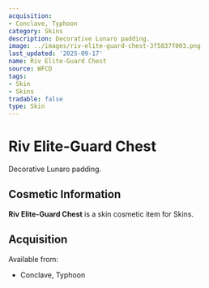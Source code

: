 ```yaml
---
acquisition:
- Conclave, Typhoon
category: Skins
description: Decorative Lunaro padding.
image: ../images/riv-elite-guard-chest-3f5837f003.png
last_updated: '2025-09-17'
name: Riv Elite-Guard Chest
source: WFCD
tags:
- Skin
- Skins
tradable: false
type: Skin
---
```


# Riv Elite-Guard Chest

Decorative Lunaro padding.

## Cosmetic Information

**Riv Elite-Guard Chest** is a skin cosmetic item for Skins.

## Acquisition

Available from:
- Conclave, Typhoon

